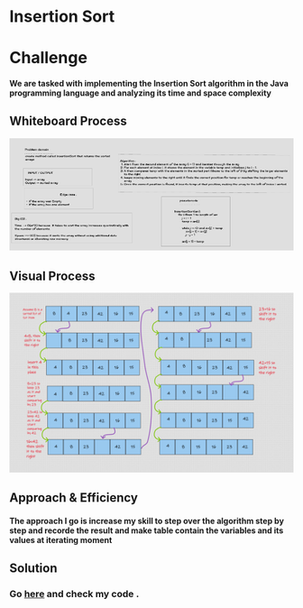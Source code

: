 # Insertion Sort

# Challenge
#### We are tasked with implementing the Insertion Sort algorithm in the Java programming language and analyzing its time and space complexity

## Whiteboard Process
![Process](../../../../../../../../sorting/assets/WB26.png)

## Visual Process

![Visual](../../../../../../../../sorting/assets/Challenge26.png)

## Approach & Efficiency
#### The approach I go is increase my skill to step over the algorithm step by step and recorde the result and make table contain the variables and its values at iterating moment

## Solution
### Go [here](https://github.com/MohamadSamara/data-structures-and-algorithms/blob/main/sorting/app/src/main/java/sorting/app/insertion/App.java) and check my code .
